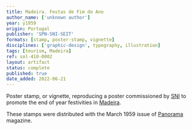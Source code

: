 ```yaml
---
title: Madeira. Festas de Fim do Ano
author_name: ['unknown author']
year: y1959
origin: Portugal
publisher: 'SPN-SNI-SEIT'
formats: [stamp, poster-stamp, vignette]
disciplines: ['graphic-design', typography, illustration]
tags: [tourism, Madeira]
ref: sol-410-0002
layout: artifact
status: complete
published: true
date_added: 2022-06-21
---
```

Poster stamp, or vignette, reproducing a poster commissioned by <a class="text cat-link publisher" href="/publishers/SPN-SNI-SEIT/">SNI</a> to promote the end of year festivities in <a class="text cat-link tag" href="/tags/Madeira/">Madeira</a>.

These stamps were distributed with the March 1959 issue of <a class="text cat-link tag" href="/tags/Panorama/">Panorama</a> magazine.
